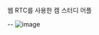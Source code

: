 웹 RTC를 사용한 캠 스터디 어플 

--
![image](https://user-images.githubusercontent.com/89631493/187016401-d79db0fd-b2f8-449a-9ccd-e16b4e607d38.png)

